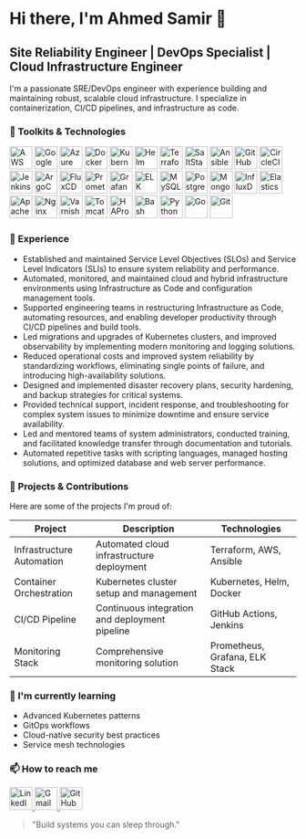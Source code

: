 # Hi there, I'm Ahmed Samir 👋

## Site Reliability Engineer | DevOps Specialist | Cloud Infrastructure Engineer

I'm a passionate SRE/DevOps engineer with experience building and maintaining robust, scalable cloud infrastructure.
I specialize in containerization, CI/CD pipelines, and infrastructure as code.

### 🔧 Toolkits & Technologies
<p>
    <img src="https://www.vectorlogo.zone/logos/amazon_aws/amazon_aws-icon.svg" alt="AWS" width="40" height="40"/>
    <img src="https://www.vectorlogo.zone/logos/google_cloud/google_cloud-icon.svg" alt="Google Cloud" width="40" height="40"/>
    <img src="https://www.vectorlogo.zone/logos/microsoft_azure/microsoft_azure-icon.svg" alt="Azure" width="40" height="40"/>
    <img src="https://www.vectorlogo.zone/logos/docker/docker-icon.svg" alt="Docker" width="40" height="40"/>
    <img src="https://www.vectorlogo.zone/logos/kubernetes/kubernetes-icon.svg" alt="Kubernetes" width="40" height="40"/>
    <img src="https://www.vectorlogo.zone/logos/helmsh/helmsh-icon.svg" alt="Helm" width="40" height="40"/>
    <img src="https://www.vectorlogo.zone/logos/terraformio/terraformio-icon.svg" alt="Terraform" width="40" height="40"/>
    <img src="https://www.vectorlogo.zone/logos/saltstack/saltstack-icon.svg" alt="SaltStack" width="40" height="40"/>
    <img src="https://www.vectorlogo.zone/logos/ansible/ansible-icon.svg" alt="Ansible" width="40" height="40"/>
    <img src="https://www.vectorlogo.zone/logos/github/github-icon.svg" alt="GitHub Actions" width="40" height="40"/>
    <img src="https://www.vectorlogo.zone/logos/circleci/circleci-icon.svg" alt="CircleCI" width="40" height="40"/>
    <img src="https://www.vectorlogo.zone/logos/jenkins/jenkins-icon.svg" alt="Jenkins" width="40" height="40"/>
    <img src="https://www.vectorlogo.zone/logos/argoprojio/argoprojio-icon.svg" alt="ArgoCD" width="40" height="40"/>
    <img src="https://www.vectorlogo.zone/logos/fluxcdio/fluxcdio-icon.svg" alt="FluxCD" width="40" height="40"/>
    <img src="https://www.vectorlogo.zone/logos/prometheusio/prometheusio-icon.svg" alt="Prometheus" width="40" height="40"/>
    <img src="https://www.vectorlogo.zone/logos/grafana/grafana-icon.svg" alt="Grafana" width="40" height="40"/>
    <img src="https://www.vectorlogo.zone/logos/elasticco_kibana/elasticco_kibana-icon.svg" alt="ELK Stack" width="40" height="40"/>
    <img src="https://www.vectorlogo.zone/logos/mysql/mysql-icon.svg" alt="MySQL" width="40" height="40"/>
    <img src="https://www.vectorlogo.zone/logos/postgresql/postgresql-icon.svg" alt="PostgreSQL" width="40" height="40"/>
    <img src="https://www.vectorlogo.zone/logos/mongodb/mongodb-icon.svg" alt="MongoDB" width="40" height="40"/>
    <img src="https://www.vectorlogo.zone/logos/influxdata/influxdata-icon.svg" alt="InfluxDB" width="40" height="40"/>
    <img src="https://www.vectorlogo.zone/logos/elastic/elastic-icon.svg" alt="Elasticsearch" width="40" height="40"/>
    <img src="https://www.vectorlogo.zone/logos/apache/apache-icon.svg" alt="Apache" width="40" height="40"/>
    <img src="https://www.vectorlogo.zone/logos/nginx/nginx-icon.svg" alt="Nginx" width="40" height="40"/>
    <img src="https://www.vectorlogo.zone/logos/varnish-cache/varnish-cache-icon.svg" alt="Varnish" width="40" height="40"/>
    <img src="https://www.vectorlogo.zone/logos/apache_tomcat/apache_tomcat-icon.svg" alt="Tomcat" width="40" height="40"/>
    <img src="https://www.vectorlogo.zone/logos/haproxy/haproxy-icon.svg" alt="HAProxy" width="40" height="40"/>
    <img src="https://www.vectorlogo.zone/logos/gnu_bash/gnu_bash-icon.svg" alt="Bash" width="40" height="40"/>
    <img src="https://www.vectorlogo.zone/logos/python/python-icon.svg" alt="Python" width="40" height="40"/>
    <img src="https://www.vectorlogo.zone/logos/golang/golang-icon.svg" alt="Go" width="40" height="40"/>
    <img src="https://www.vectorlogo.zone/logos/git-scm/git-scm-icon.svg" alt="Git" width="40" height="40"/>
<p/>

### 🚀 Experience

- Established and maintained Service Level Objectives (SLOs) and Service Level Indicators (SLIs) to ensure system reliability and performance.
- Automated, monitored, and maintained cloud and hybrid infrastructure environments using Infrastructure as Code and configuration management tools.
- Supported engineering teams in restructuring Infrastructure as Code, automating resources, and enabling developer productivity through CI/CD pipelines and build tools.
- Led migrations and upgrades of Kubernetes clusters, and improved observability by implementing modern monitoring and logging solutions.
- Reduced operational costs and improved system reliability by standardizing workflows, eliminating single points of failure, and introducing high-availability solutions.
- Designed and implemented disaster recovery plans, security hardening, and backup strategies for critical systems.
- Provided technical support, incident response, and troubleshooting for complex system issues to minimize downtime and ensure service availability.
- Led and mentored teams of system administrators, conducted training, and facilitated knowledge transfer through documentation and tutorials.
- Automated repetitive tasks with scripting languages, managed hosting solutions, and optimized database and web server performance.

### 📘 Projects & Contributions

Here are some of the projects I'm proud of:

| Project | Description | Technologies |
|---------|-------------|--------------|
| Infrastructure Automation | Automated cloud infrastructure deployment | Terraform, AWS, Ansible |
| Container Orchestration | Kubernetes cluster setup and management | Kubernetes, Helm, Docker |
| CI/CD Pipeline | Continuous integration and deployment pipeline | GitHub Actions, Jenkins |
| Monitoring Stack | Comprehensive monitoring solution | Prometheus, Grafana, ELK Stack |

### 🌱 I'm currently learning

- Advanced Kubernetes patterns
- GitOps workflows
- Cloud-native security best practices
- Service mesh technologies

### 📫 How to reach me

<a href="https://linkedin.com/in/ahmed-samir-ibrahim">
  <img src="https://www.vectorlogo.zone/logos/linkedin/linkedin-icon.svg" alt="LinkedIn" width="40" height="40"/>
</a>
<a href="mailto:ahmed.samer@gmail.com">
  <img src="https://www.vectorlogo.zone/logos/gmail/gmail-icon.svg" alt="Gmail" width="40" height="40"/>
</a>
<a href="https://github.com/ahmedsamer">
  <img src="https://www.vectorlogo.zone/logos/github/github-icon.svg" alt="GitHub" width="40" height="40"/>
</a>

> "Build systems you can sleep through." 
